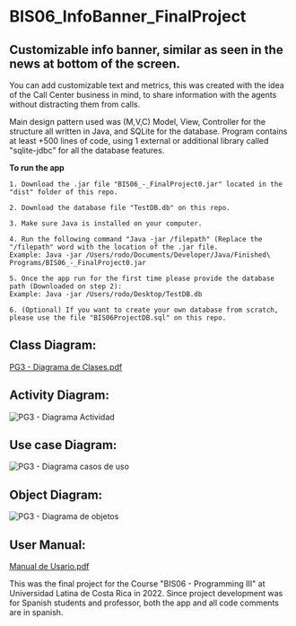 # BIS06_InfoBanner_FinalProject
## Customizable info banner, similar as seen in the news at bottom of the screen.

You can add customizable text and metrics, this was created with the idea of the Call Center business in mind, to share information with the agents without distracting them from calls. 

Main design pattern used was (M,V,C) Model, View, Controller for the structure all written in Java, and SQLite for the database.
Program contains at least +500 lines of code, using 1 external or additional library called "sqlite-jdbc" for all the database features.

**To run the app**

    1. Download the .jar file "BIS06_-_FinalProject0.jar" located in the "dist" folder of this repo. 
    
    2. Download the database file "TestDB.db" on this repo.
    
    3. Make sure Java is installed on your computer. 
    
    4. Run the following command "Java -jar /filepath" (Replace the "/filepath" word with the location of the .jar file.
    Example: Java -jar /Users/rodo/Documents/Developer/Java/Finished\ Programs/BIS06_-_FinalProject0.jar

    5. Once the app run for the first time please provide the database path (Downloaded on step 2):
    Example: Java -jar /Users/rodo/Desktop/TestDB.db

    6. (Optional) If you want to create your own database from scratch, please use the file "BIS06ProjectDB.sql" on this repo. 

## Class Diagram:
[PG3 - Diagrama de Clases.pdf](https://github.com/RodoJML/BIS06_InfoBanner_FinalProject/files/12784774/PG3.-.Diagrama.de.Clases.pdf)

## Activity Diagram:
![PG3 - Diagrama Actividad](https://github.com/RodoJML/BIS06_InfoBanner_FinalProject/assets/63088555/894efaf1-a032-4681-96c6-e8361ace202a)

## Use case Diagram:
![PG3 - Diagrama casos de uso](https://github.com/RodoJML/BIS06_InfoBanner_FinalProject/assets/63088555/0b47ce2b-fe1b-4027-8f2d-1fefacd0ae02)

## Object Diagram:
![PG3 - Diagrama de objetos](https://github.com/RodoJML/BIS06_InfoBanner_FinalProject/assets/63088555/767d3242-340d-410e-bbed-692dd8a45a69)

## User Manual:
[Manual de Usario.pdf](https://github.com/RodoJML/BIS06_InfoBanner_FinalProject/files/12783345/Manual.de.Usario.pdf)


This was the final project for the Course "BIS06 - Programming III" at Universidad Latina de Costa Rica in 2022.
Since project development was for Spanish students and professor, both the app and all code comments are in spanish.
